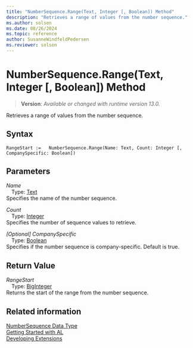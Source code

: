 ```yaml
---
title: "NumberSequence.Range(Text, Integer [, Boolean]) Method"
description: "Retrieves a range of values from the number sequence."
ms.author: solsen
ms.date: 08/26/2024
ms.topic: reference
author: SusanneWindfeldPedersen
ms.reviewer: solsen
---
```

[//]: # (START>DO_NOT_EDIT)
[//]: # (IMPORTANT:Do not edit any of the content between here and the END>DO_NOT_EDIT.)
[//]: # (Any modifications should be made in the .xml files in the ModernDev repo.)
# NumberSequence.Range(Text, Integer [, Boolean]) Method
> **Version**: _Available or changed with runtime version 13.0._

Retrieves a range of values from the number sequence.


## Syntax
```AL
RangeStart :=   NumberSequence.Range(Name: Text, Count: Integer [, CompanySpecific: Boolean])
```
## Parameters
*Name*  
&emsp;Type: [Text](../text/text-data-type.md)  
Specifies the name of the number sequence.  

*Count*  
&emsp;Type: [Integer](../integer/integer-data-type.md)  
Specifies the number of sequence values to retrieve.  

*[Optional] CompanySpecific*  
&emsp;Type: [Boolean](../boolean/boolean-data-type.md)  
Specifies if the number sequence is company-specific. Default is true.  


## Return Value
*RangeStart*  
&emsp;Type: [BigInteger](../biginteger/biginteger-data-type.md)  
Returns the start of the range from the number sequence.


[//]: # (IMPORTANT: END>DO_NOT_EDIT)
## Related information
[NumberSequence Data Type](numbersequence-data-type.md)  
[Getting Started with AL](../../devenv-get-started.md)  
[Developing Extensions](../../devenv-dev-overview.md)